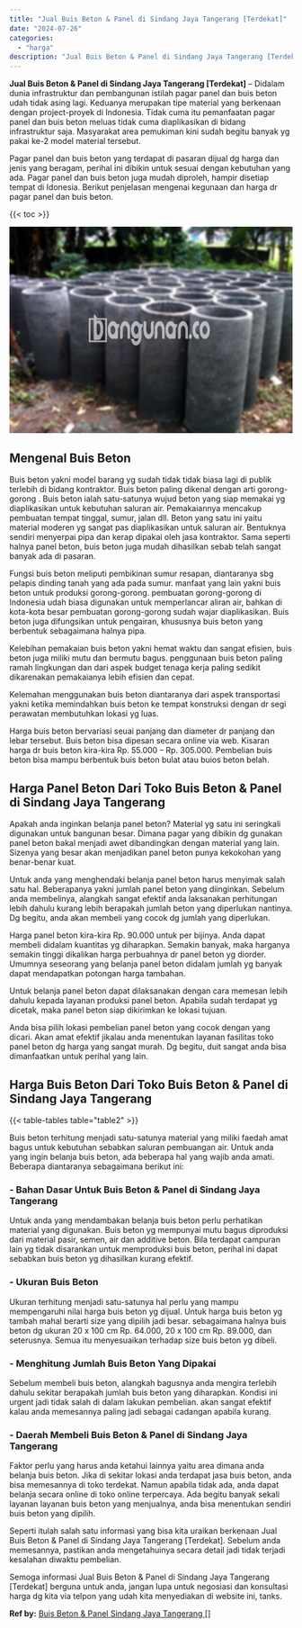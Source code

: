 ```yaml
---
title: "Jual Buis Beton & Panel di Sindang Jaya Tangerang [Terdekat]"
date: "2024-07-26"
categories: 
  - "harga"
description: "Jual Buis Beton & Panel di Sindang Jaya Tangerang [Terdekat]. Semoga informasi Jual Buis Beton & Panel di Sindang Jaya Tangerang [Terdekat] berguna untuk a..."
---
```


**Jual Buis Beton & Panel di Sindang Jaya Tangerang \[Terdekat\]** – Didalam dunia infrastruktur dan pembangunan istilah pagar panel dan buis beton udah tidak asing lagi. Keduanya merupakan tipe material yang berkenaan dengan project-proyek di Indonesia. Tidak cuma itu pemanfaatan pagar panel dan buis beton meluas tidak cuma diaplikasikan di bidang infrastruktur saja. Masyarakat area pemukiman kini sudah begitu banyak yg pakai ke-2 model material tersebut.

Pagar panel dan buis beton yang terdapat di pasaran dijual dg harga dan jenis yang beragam, perihal ini dibikin untuk sesuai dengan kebutuhan yang ada. Pagar panel dan buis beton juga mudah diproleh, hampir disetiap tempat di Idonesia. Berikut penjelasan mengenai kegunaan dan harga dr pagar panel dan buis beton.

{{< toc >}}

![Jual Buis Beton & Panel di Sindang Jaya Tangerang [Terdekat]](/images/jual-panel-buis-beton-murah-11.png)

## Mengenal Buis Beton

Buis beton yakni model barang yg sudah tidak tidak biasa lagi di publik terlebih di bidang kontraktor. Buis beton paling dikenal dengan arti gorong-gorong . Buis beton ialah satu-satunya wujud beton yang siap memakai yg diaplikasikan untuk kebutuhan saluran air. Pemakaiannya mencakup pembuatan tempat tinggal, sumur, jalan dll. Beton yang satu ini yaitu material moderen yg sangat pas diaplikasikan untuk saluran air. Bentuknya sendiri menyerpai pipa dan kerap dipakai oleh jasa kontraktor. Sama seperti halnya panel beton, buis beton juga mudah dihasilkan sebab telah sangat banyak ada di pasaran.

Fungsi buis beton meliputi pembikinan sumur resapan, diantaranya sbg pelapis dinding tanah yang ada pada sumur. manfaat yang lain yakni buis beton untuk produksi gorong-gorong. pembuatan gorong-gorong di Indonesia udah biasa digunakan untuk memperlancar aliran air, bahkan di kota-kota besar pembuatan gorong-gorong sudah wajar diaplikasikan. Buis beton juga difungsikan untuk pengairan, khususnya buis beton yang berbentuk sebagaimana halnya pipa.

Kelebihan pemakaian buis beton yakni hemat waktu dan sangat efisien, buis beton juga miliki mutu dan bermutu bagus. penggunaan buis beton paling ramah lingkungan dan dari aspek budget tenaga kerja paling sedikit dikarenakan pemakaianya lebih efisien dan cepat.

Kelemahan menggunakan buis beton diantaranya dari aspek transportasi yakni ketika memindahkan buis beton ke tempat konstruksi dengan dr segi perawatan membutuhkan lokasi yg luas.

Harga buis beton bervariasi seuai panjang dan diameter dr panjang dan lebar tersebut. Buis beton bisa dipesan secara online via web. Kisaran harga dr buis beton kira-kira Rp. 55.000 – Rp. 305.000. Pembelian buis beton bisa mampu berbentuk buis beton bulat atau buios beton belah.

## Harga Panel Beton Dari Toko Buis Beton & Panel di Sindang Jaya Tangerang

Apakah anda inginkan belanja panel beton? Material yg satu ini seringkali digunakan untuk bangunan besar. Dimana pagar yang dibikin dg gunakan panel beton bakal menjadi awet dibandingkan dengan material yang lain. Sizenya yang besar akan menjadikan panel beton punya kekokohan yang benar-benar kuat.

Untuk anda yang menghendaki belanja panel beton harus menyimak salah satu hal. Beberapanya yakni jumlah panel beton yang diinginkan. Sebelum anda membelinya, alangkah sangat efektif anda laksanakan perhitungan lebih dahulu kurang lebih berapakah jumlah beton yang diperlukan nantinya. Dg begitu, anda akan membeli yang cocok dg jumlah yang diperlukan.

Harga panel beton kira-kira Rp. 90.000 untuk per bijinya. Anda dapat membeli didalam kuantitas yg diharapkan. Semakin banyak, maka harganya semakin tinggi dikalikan harga perbuahnya dr panel beton yg diorder. Umumnya seseorang yang belanja panel beton didalam jumlah yg banyak dapat mendapatkan potongan harga tambahan.

Untuk belanja panel beton dapat dilaksanakan dengan cara memesan lebih dahulu kepada layanan produksi panel beton. Apabila sudah terdapat yg dicetak, maka panel beton siap dikirimkan ke lokasi tujuan.

Anda bisa pilih lokasi pembelian panel beton yang cocok dengan yang dicari. Akan amat efektif jikalau anda menentukan layanan fasilitas toko panel beton dg harga yang sangat murah. Dg begitu, duit sangat anda bisa dimanfaatkan untuk perihal yang lain.

## Harga Buis Beton Dari Toko Buis Beton & Panel di Sindang Jaya Tangerang

{{< table-tables table="table2" >}}

Buis beton terhitung menjadi satu-satunya material yang miliki faedah amat bagus untuk kebutuhan sebabkan saluran pembuangan air. Untuk anda yang ingin belanja buis beton, ada beberapa hal yang wajib anda amati. Beberapa diantaranya sebagaimana berikut ini:

### \- Bahan Dasar Untuk Buis Beton & Panel di Sindang Jaya Tangerang

Untuk anda yang mendambakan belanja buis beton perlu perhatikan material yang digunakan. Buis beton yg mempunyai mutu bagus diproduksi dari material pasir, semen, air dan additive beton. Bila terdapat campuran lain yg tidak disarankan untuk memproduksi buis beton, perihal ini dapat sebabkan buis beton yg dihasilkan kurang efektif.

### \- Ukuran Buis Beton

Ukuran terhitung menjadi satu-satunya hal perlu yang mampu mempengaruhi nilai harga buis beton yg dijual. Untuk harga buis beton yg tambah mahal berarti size yang dipilih jadi besar. sebagaimana halnya buis beton dg ukuran 20 x 100 cm Rp. 64.000, 20 x 100 cm Rp. 89.000, dan seterusnya. Semua itu menyesuaikan terhadap size buis beton yg dibeli.

### \- Menghitung Jumlah Buis Beton Yang Dipakai

Sebelum membeli buis beton, alangkah bagusnya anda mengira terlebih dahulu sekitar berapakah jumlah buis beton yang diharapkan. Kondisi ini urgent jadi tidak salah di dalam lakukan pembelian. akan sangat efektif kalau anda memesannya paling jadi sebagai cadangan apabila kurang.

### \- Daerah Membeli Buis Beton & Panel di Sindang Jaya Tangerang

Faktor perlu yang harus anda ketahui lainnya yaitu area dimana anda belanja buis beton. Jika di sekitar lokasi anda terdapat jasa buis beton, anda bisa memesannya di toko terdekat. Namun apabila tidak ada, anda dapat belanja secara online di toko online terpercaya. Ada begitu banyak sekali layanan layanan buis beton yang menjualnya, anda bisa menentukan sendiri buis beton yang dipilih.

Seperti itulah salah satu informasi yang bisa kita uraikan berkenaan Jual Buis Beton & Panel di Sindang Jaya Tangerang \[Terdekat\]. Sebelum anda memesannya, pastikan anda mengetahuinya secara detail jadi tidak terjadi kesalahan diwaktu pembelian.

Semoga informasi Jual Buis Beton & Panel di Sindang Jaya Tangerang \[Terdekat\] berguna untuk anda, jangan lupa untuk negosiasi dan konsultasi harga dg kita via telpon yang udah kita menyediakan di website ini, tanks.

**Ref by:** [Buis Beton & Panel Sindang Jaya Tangerang []](https://id.wikipedia.org/wiki/Buis)
